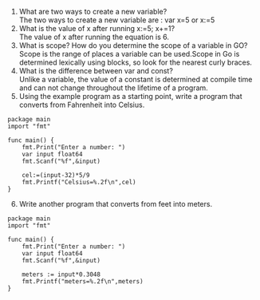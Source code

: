 1. What are two ways to create a new variable?  
The two ways to create a new variable are : var x=5 or x:=5  
2. What is the value of x after running x:=5; x+=1?  
The value of x after running the equation is 6.  
3. What is scope? How do you determine the scope of a variable in GO? 
Scope is the range of places a variable can be used.Scope in Go is determined lexically using blocks, so look for the nearest curly braces.   
4. What is the difference between var and const?  
Unlike a variable, the value of a constant is determined at compile time and can not change throughout the lifetime of a program.  
5. Using the example program as a starting point, write a program that converts from Fahrenheit into Celsius.  
````golang
package main
import "fmt"

func main() {
    fmt.Print("Enter a number: ")
    var input float64
    fmt.Scanf("%f",&input)

    cel:=(input-32)*5/9
    fmt.Printf("Celsius=%.2f\n",cel)
}
````
6. Write another program that converts from feet into meters.  
````golang
package main
import "fmt"

func main() {
    fmt.Print("Enter a number: ")
    var input float64
    fmt.Scanf("%f",&input)

    meters := input*0.3048
    fmt.Printf("meters=%.2f\n",meters)
}
````
